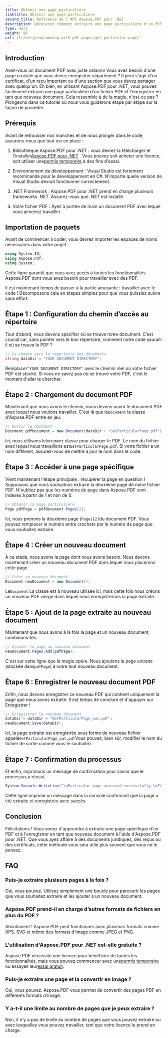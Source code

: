 ```yaml
---
title: Obtenir une page particulière
linktitle: Obtenir une page particulière
second_title: Référence de l'API Aspose.PDF pour .NET
description: Découvrez comment extraire une page particulière d'un PDF et l'enregistrer en tant que nouveau document à l'aide d'Aspose.PDF pour .NET dans ce guide étape par étape.
type: docs
weight: 90
url: /fr/net/programming-with-pdf-pages/get-particular-page/
---
```

## Introduction

 Avez-vous un document PDF avec juste cela*one* Vous avez besoin d'une page cruciale que vous devez enregistrer séparément ? Il peut s'agir d'un certificat, d'un reçu important ou d'une section que vous devez partager avec quelqu'un. Eh bien, en utilisant Aspose.PDF pour .NET, vous pouvez facilement extraire une page particulière d'un fichier PDF et l'enregistrer en tant que nouveau document. Cela ressemble à de la magie, n'est-ce pas ? Plongeons dans ce tutoriel où nous vous guiderons étape par étape sur la façon de procéder.

## Prérequis

Avant de retrousser nos manches et de nous plonger dans le code, assurons-nous que tout est en place :

1.  Bibliothèque Aspose.PDF pour .NET : vous devrez la télécharger et l'installer[Aspose.PDF pour .NET](https://releases.aspose.com/pdf/net/) . Vous pouvez soit acheter une licence, soit utiliser une[permis temporaire](https://purchase.aspose.com/temporary-license/) à des fins d'essai.
   
2. Environnement de développement : Visual Studio est fortement recommandé pour le développement en C#. N'importe quelle version de Visual Studio devrait fonctionner correctement.

3. .NET Framework : Aspose.PDF pour .NET prend en charge plusieurs frameworks .NET. Assurez-vous que .NET est installé.

4. Votre fichier PDF : Ayez à portée de main un document PDF avec lequel vous aimeriez travailler.

## Importation de paquets

Avant de commencer à coder, vous devrez importer les espaces de noms nécessaires dans votre projet :

```csharp
using System.IO;
using Aspose.Pdf;
using System;
```

Cette ligne garantit que vous avez accès à toutes les fonctionnalités Aspose.PDF dont vous avez besoin pour travailler avec des PDF.

Il est maintenant temps de passer à la partie amusante : travailler avec le code ! Décomposons cela en étapes simples pour que vous puissiez suivre sans effort.

## Étape 1 : Configuration du chemin d’accès au répertoire

Tout d’abord, nous devons spécifier où se trouve notre document. C’est crucial car, sans pointer vers le bon répertoire, comment notre code saurait-il où se trouve le PDF ?

```csharp
// Le chemin vers le répertoire des documents.
string dataDir = "YOUR DOCUMENT DIRECTORY";
```

 Remplacer`"YOUR DOCUMENT DIRECTORY"` avec le chemin réel où votre fichier PDF est stocké. Si vous ne savez pas où se trouve votre PDF, c'est le moment d'aller le chercher.

## Étape 2 : Chargement du document PDF

 Maintenant que nous avons le chemin, nous devons ouvrir le document PDF avec lequel nous voulons travailler. C'est là que le`Document` la classe d'Aspose.PDF entre en jeu.

```csharp
// Ouvrir le document
Document pdfDocument = new Document(dataDir + "GetParticularPage.pdf");
```

 Ici, nous utilisons le`Document` classe pour charger le PDF. Le nom du fichier avec lequel nous travaillons est`GetParticularPage.pdf`. Si votre fichier a un nom différent, assurez-vous de mettre à jour le nom dans le code.

## Étape 3 : Accéder à une page spécifique

Vient maintenant l'étape principale : récupérer la page en question ! Supposons que nous souhaitons extraire la deuxième page de notre fichier PDF. N'oubliez pas que les numéros de page dans Aspose.PDF sont indexés à partir de 1 et non de 0.

```csharp
// Obtenir la page particulière
Page pdfPage = pdfDocument.Pages[2];
```

Ici, nous prenons la deuxième page (`Pages[2]`du document PDF. Vous pouvez remplacer le numéro entre crochets par le numéro de page que vous souhaitez extraire.

## Étape 4 : Créer un nouveau document

À ce stade, nous avons la page dont nous avons besoin. Nous devons maintenant créer un nouveau document PDF dans lequel nous placerons cette page.

```csharp
// Créer un nouveau document
Document newDocument = new Document();
```

 Le`Document` La classe est à nouveau utilisée ici, mais cette fois nous créons un nouveau PDF vierge dans lequel nous enregistrerons la page extraite.

## Étape 5 : Ajout de la page extraite au nouveau document

Maintenant que nous avons à la fois la page et un nouveau document, combinons-les.

```csharp
// Ajouter la page au nouveau document
newDocument.Pages.Add(pdfPage);
```

 C'est sur cette ligne que la magie opère. Nous ajoutons la page extraite (stockée dans`pdfPage`) à notre tout nouveau document.

## Étape 6 : Enregistrer le nouveau document PDF

Enfin, nous devons enregistrer ce nouveau PDF qui contient uniquement la page que nous avons extraite. Il est temps de conclure et d'appuyer sur Enregistrer !

```csharp
// Enregistrer le nouveau document
dataDir = dataDir + "GetParticularPage_out.pdf";
newDocument.Save(dataDir);
```

 Ici, la page extraite est enregistrée sous forme de nouveau fichier appelé`GetParticularPage_out.pdf`Vous pouvez, bien sûr, modifier le nom du fichier de sortie comme vous le souhaitez. 

## Étape 7 : Confirmation du processus

Et enfin, imprimons un message de confirmation pour savoir que le processus a réussi.

```csharp
System.Console.WriteLine("\nParticular page accessed successfully.\nFile saved at " + dataDir);
```

Cette ligne imprime un message dans la console confirmant que la page a été extraite et enregistrée avec succès.

## Conclusion

Félicitations ! Vous venez d'apprendre à extraire une page spécifique d'un PDF et à l'enregistrer en tant que nouveau document à l'aide d'Aspose.PDF pour .NET. Que vous ayez affaire à des documents juridiques, des reçus ou des certificats, cette méthode vous sera utile plus souvent que vous ne le pensez.

## FAQ

### Puis-je extraire plusieurs pages à la fois ?  
Oui, vous pouvez. Utilisez simplement une boucle pour parcourir les pages que vous souhaitez extraire et les ajouter à un nouveau document.

### Aspose.PDF prend-il en charge d’autres formats de fichiers en plus du PDF ?  
Absolument ! Aspose.PDF peut fonctionner avec plusieurs formats comme XPS, SVG et même des formats d'image comme JPEG et PNG.

### L'utilisation d'Aspose.PDF pour .NET est-elle gratuite ?  
Aspose.PDF nécessite une licence pour bénéficier de toutes les fonctionnalités, mais vous pouvez commencer avec une[permis temporaire](https://purchase.aspose.com/temporary-license/) ou essayez leur[essai gratuit](https://releases.aspose.com/).

### Puis-je extraire une page et la convertir en image ?  
Oui, vous pouvez. Aspose.PDF vous permet de convertir des pages PDF en différents formats d'image.

### Y a-t-il une limite au nombre de pages que je peux extraire ?  
Non, il n'y a pas de limite au nombre de pages que vous pouvez extraire ou avec lesquelles vous pouvez travailler, tant que votre licence le prend en charge.